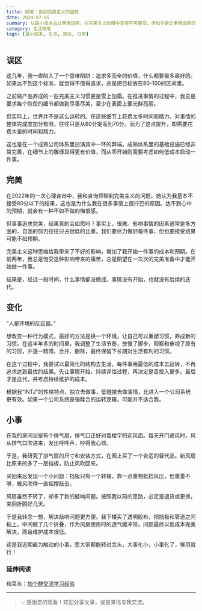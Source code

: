 ```yaml
---
title: 随笔：告别完美主义的困扰
date: 2024-07-05
summary: 以最小成本去让事情运转，在完美主义的眼中变得不可接受，但似乎是让事情运转的最优解，迷恋繁复和过度追求简洁，皆不可取。
category: 生活随笔
tags: [最小成本, 生活, 简洁, 日常]
---
```


## 误区

这几年，我一直陷入了一个思维陷阱：追求多而全的价值，什么都要最多最好的。如果达不到这个标准，就觉得不值得追求，总是把目标放在80-100的区间里。

之前做产品养成的一些完美主义习惯更是雪上加霜。在推进事情的过程中，我总是要求每个阶段的细节都做到尽善尽美，至少在表面上要光鲜亮丽。

但实际上，世界并不是这么运转的。在这些细节上花费太多时间和精力，对事情的整体完成度加分有限，往往只是从60分提高到70分。而为了这点提升，却需要花费大量的时间和精力。

这也是在一个成熟公司体系里扮演其中一环的弊端。成熟体系里的基础设施已经非常完善，在细节上的雕琢显得更有价值，而从零开始则需要考虑如何低成本启动一件事。

## 完美

在2022年的一次心理咨询中，我和咨询师聊到完美主义的问题。她认为我基本不接受80分以下的结果，这也是为什么我在很多事情上很拧巴的原因。达不到心中的预期，就会有一种不如不做的悔恨感。

但事事追求完美，结果真的会如愿吗？事实上，很难。影响事情的因素通常是多方面的，自我的努力往往只占很低的比重。我们要尽力做好每件事，但也要接受结果可能不如预期。

完美主义这种思维给我带来了不好的影响，增加了我开始一件事的成本和预期。在前两年，我总是饱受这种影响带来的痛苦，总是期望在一次次的完美准备中才能开始做一件事。

结果是，经过一段时间，什么事情都没做成。事情没有开始，也就没有后续的迭代。

## 变化

“人是环境的反应器。”

想改变一种行为模式，最好的方法是换一个环境，让自己可以重塑习惯，养成新的习惯。在这半年多的时间里，我调整了生活节奏，放慢了脚步，观察和审视了原有的习惯，并逐一精简、合并、删除，最终保留下长期对生活有利的习惯。

在这个过程中，我尝试以最简化的结构去生活，每件事用最低的成本去运转，不再追求达到最优的结果。先让事情开始，持续评估过程，再决定是否投入更多。最后才是迭代，并考虑持续维护的成本。

根据我“INTJ”的性格特点，独立去做事，低链接去做事情，比进入一个公司系统更有效。如果一个公司系统是强糅合的运转逻辑，可能并不适合我。

## 小事

在我的房间浴室有个排气扇，排气口正好对着楼宇的迎风面。每天开门通风时，风从排气口吹进来，发出呼呼声，吵得我心烦。

于是，我研究了排气扇的尺寸和安装方式，在网上买了一个合适的替代品。新风扇比原来的多了一层挡板，防止风吹回来。

买回来后发现一个小问题：挡板只有一个转轴，靠一点重物抵挡风压，但重量不够，被风吹得一直摇摆敲击。

风扇虽然不转了，却多了新的敲响问题。按照我以前的思路，必定是退货或更换，来回折腾好几天。

于是我转念一想，解决敲响问题更方便。我下楼买了透明胶布，把挡板和管道之间粘上，中间做了几个折叠，作为风扇使用时的透气缓冲带。问题最终以低成本完美解决，而且维护成本很低。

这是我近期最为触动的小事，愿大家都能转过念头，大事化小，小事化了，够用就行！

### 延伸阅读

和菜头：[加个群交流学习经验](https://www.hecaitou.com/2024/06/Join-a-group-to-exchange-learning-experiences.html?m=1)

---

> 💡 感谢您的观看！欢迎分享文章，或是来信与我交流。